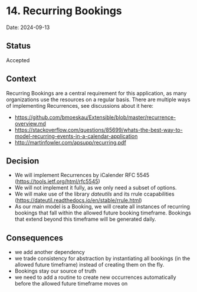 # 14. Recurring Bookings

Date: 2024-09-13

## Status

Accepted

## Context

Recurring Bookings are a central requirement for this application, as many organizations use the resources on a regular basis.
There are multiple ways of implementing Recurrences, see discussions about it here:
- https://github.com/bmoeskau/Extensible/blob/master/recurrence-overview.md
- https://stackoverflow.com/questions/85699/whats-the-best-way-to-model-recurring-events-in-a-calendar-application
- http://martinfowler.com/apsupp/recurring.pdf

## Decision

- We will implement Recurrences by iCalender RFC 5545 (https://tools.ietf.org/html/rfc5545)
- We will not implement it fully, as we only need a subset of options.
- We will make use of the library _dateutils_ and its rrule  ccapabilities (https://dateutil.readthedocs.io/en/stable/rrule.html)
- As our main model is a Booking, we will create all instances of recurring bookings that fall within the allowed future booking timeframe. Bookings that extend beyond this timeframe will be generated daily.

## Consequences

- we add another dependency
- we trade consistency for abstraction by instantiating all bookings (in the allowed future timeframe) instead of creating them on the fly.
- Bookings stay our source of truth
- we need to add a routine to create new occurrences automatically before the allowed future timeframe moves on
